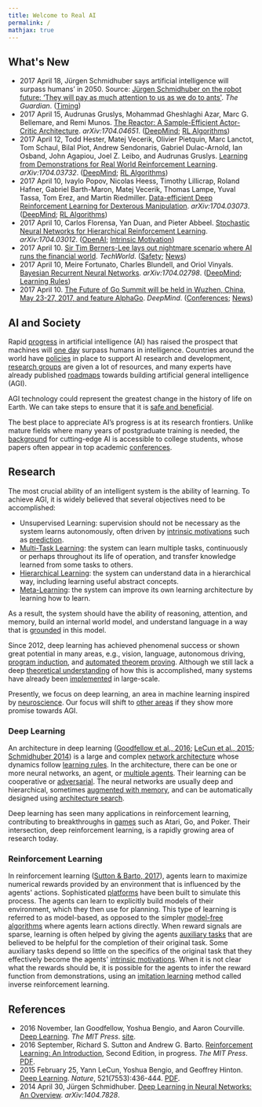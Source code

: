 ```yaml
---
title: Welcome to Real AI
permalink: /
mathjax: true
---
```


## What's New

* 2017 April 18, Jürgen Schmidhuber says artificial intelligence will surpass humans’ in 2050. Source: [Jürgen Schmidhuber on the robot future: ‘They will pay as much attention to us as we do to ants'](https://www.theguardian.com/technology/2017/apr/18/robot-man-artificial-intelligence-computer-milky-way). *The Guardian*. ([Timing](http://realai.org/timing/))
* 2017 April 15, Audrunas Gruslys, Mohammad Gheshlaghi Azar, Marc G. Bellemare, and Remi Munos. [The Reactor: A Sample-Efficient Actor-Critic Architecture](https://arxiv.org/abs/1704.04651). *arXiv:1704.04651*. ([DeepMind](http://realai.org/labs/deepmind/publications/); [RL Algorithms](http://realai.org/model-free-rl-algorithms/))
* 2017 April 12, Todd Hester, Matej Vecerik, Olivier Pietquin, Marc Lanctot, Tom Schaul, Bilal Piot, Andrew Sendonaris, Gabriel Dulac-Arnold, Ian Osband, John Agapiou, Joel Z. Leibo, and Audrunas Gruslys. [Learning from Demonstrations for Real World Reinforcement Learning](https://arxiv.org/abs/1704.03732). *arXiv:1704.03732*. ([DeepMind](http://realai.org/labs/deepmind/publications/); [RL Algorithms](http://realai.org/model-free-rl-algorithms/))
* 2017 April 10, Ivaylo Popov, Nicolas Heess, Timothy Lillicrap, Roland Hafner, Gabriel Barth-Maron, Matej Vecerik, Thomas Lampe, Yuval Tassa, Tom Erez, and Martin Riedmiller. [Data-efficient Deep Reinforcement Learning for Dexterous Manipulation](https://arxiv.org/abs/1704.03073). *arXiv:1704.03073*. ([DeepMind](http://realai.org/labs/deepmind/publications/); [RL Algorithms](http://realai.org/model-free-rl-algorithms/))
* 2017 April 10, Carlos Florensa, Yan Duan, and Pieter Abbeel. [Stochastic Neural Networks for Hierarchical Reinforcement Learning](https://arxiv.org/abs/1704.03012). *arXiv:1704.03012*. ([OpenAI](http://realai.org/labs/openai/publications/); [Intrinsic Motivation](http://realai.org/intrinsic-motivation))
* 2017 April 10. [Sir Tim Berners-Lee lays out nightmare scenario where AI runs the financial world](http://www.techworld.com/social-media/sir-tim-berners-lee-lays-out-nightmare-scenario-where-ai-runs-world-economy-3657280/). *TechWorld*. ([Safety](http://realai.org/safety/); [News](http://realai.org/news/))
* 2017 April 10, Meire Fortunato, Charles Blundell, and Oriol Vinyals. [Bayesian Recurrent Neural Networks](https://arxiv.org/abs/1704.02798). *arXiv:1704.02798*. ([DeepMind](http://realai.org/labs/deepmind/publications/); [Learning Rules](http://realai.org/learning-rules/))
* 2017 April 10. [The Future of Go Summit will be held in Wuzhen, China, May 23-27, 2017, and feature AlphaGo](https://deepmind.com/blog/exploring-mysteries-alphago/). *DeepMind*. ([Conferences](http://realai.org/resources/conferences/); [News](http://realai.org/news/))

## AI and Society

Rapid [progress](http://realai.org/progress/) in artificial intelligence (AI) has raised the prospect that machines will [one day](http://realai.org/timing/) surpass humans in intelligence. Countries around the world have [policies](http://realai.org/policies/) in place to support AI research and development, [research groups](http://realai.org/labs/) are given a lot of resources, and many experts have already published [roadmaps](http://realai.org/roadmaps/) towards building artificial general intelligence (AGI).

AGI technology could represent the greatest change in the history of life on Earth. We can take steps to ensure that it is [safe and beneficial](http://realai.org/safety/).

The best place to appreciate AI’s progress is at its research frontiers. Unlike mature fields where many years of postgraduate training is needed, the [background](http://realai.org/resources/curriculum/) for cutting-edge AI is accessible to college students, whose papers often appear in top academic [conferences](http://realai.org/resources/conferences/).

## Research

The most crucial ability of an intelligent system is the ability of learning. To achieve AGI, it is widely believed that several objectives need to be accomplished:

* Unsupervised Learning: supervision should not be necessary as the system learns autonomously, often driven by [intrinsic motivations](http://realai.org/intrinsic-motivation) such as [prediction](http://realai.org/predictive-learning/).
* [Multi-Task Learning](http://realai.org/multi-task-learning/): the system can learn multiple tasks, continuously or perhaps throughout its life of operation, and transfer knowledge learned from some tasks to others.
* [Hierarchical Learning](http://realai.org/hierarchical-learning/): the system can understand data in a hierarchical way, including learning useful abstract concepts.
* [Meta-Learning](http://realai.org/meta-learning/): the system can improve its own learning architecture by learning how to learn.

As a result, the system should have the ability of reasoning, attention, and memory, build an internal world model, and understand language in a way that is [grounded](http://realai.org/symbol-grounding/) in this model.

Since 2012, deep learning has achieved phenomenal success or shown great potential in many areas, e.g., vision, language, autonomous driving, [program induction](http://realai.org/program-induction/), and [automated theorem proving](http://realai.org/automated-theorem-proving/). Although we still lack a deep [theoretical understanding](http://realai.org/deep-learning-theory/) of how this is accomplished, many systems have already been [implemented](http://realai.org/deep-learning-implementation/) in large-scale.

Presently, we focus on deep learning, an area in machine learning inspired by [neuroscience](http://realai.org/neuroscience/). Our focus will shift to [other areas](http://realai.org/frontiers/) if they show more promise towards AGI.

### Deep Learning

An architecture in deep learning ([Goodfellow et al., 2016](https://mitpress.mit.edu/books/deep-learning); [LeCun et al., 2015](http://www.nature.com/nature/journal/v521/n7553/full/nature14539.html); [Schmidhuber 2014](https://arxiv.org/abs/1404.7828)) is a large and complex [network architecture](http://realai.org/network-architecture/) whose dynamics follow [learning rules](http://realai.org/learning-rules). In the architecture, there can be one or more neural networks, an agent, or [multiple agents](http://realai.org/multi-agent-learning/). Their learning can be cooperative or [adversarial](http://realai.org/adversarial-learning/). The neural networks are usually deep and hierarchical, sometimes [augmented with memory](http://realai.org/memory-augmented-neural-networks/), and can be automatically designed using [architecture search](http://realai.org/architecture-search/).

Deep learning has seen many applications in reinforcement learning, contributing to breakthroughs in [games](http://realai.org/games/) such as Atari, Go, and Poker. Their intersection, deep reinforcement learning, is a rapidly growing area of research today.

### Reinforcement Learning

In reinforcement learning ([Sutton & Barto, 2017](http://incompleteideas.net/sutton/book/the-book-2nd.html)), agents learn to maximize numerical rewards provided by an environment that is influenced by the agents' actions. Sophisticated [platforms](http://realai.org/reinforcement-learning-platforms/) have been built to simulate this process. The agents can learn to explicitly build models of their environment, which they then use for planning. This type of learning is referred to as model-based, as opposed to the simpler [model-free algorithms](http://realai.org/model-free-rl-algorithms) where agents learn actions directly. When reward signals are sparse, learning is often helped by giving the agents [auxiliary tasks](http://realai.org/auxiliary-tasks/) that are believed to be helpful for the completion of their original task. Some auxiliary tasks depend so little on the specifics of the original task that they effectively become the agents' [intrinsic motivations](http://realai.org/intrinsic-motivation). When it is not clear what the rewards should be, it is possible for the agents to infer the reward function from demonstrations, using an [imitation learning](http://realai.org/imitation-learning/) method called inverse reinforcement learning.

## References

* 2016 November,  Ian Goodfellow, Yoshua Bengio, and Aaron Courville. [Deep Learning](https://mitpress.mit.edu/books/deep-learning). *The MIT Press*. [site](http://www.deeplearningbook.org/).
* 2016 September, Richard S. Sutton and Andrew G. Barto. [Reinforcement Learning: An Introduction](http://incompleteideas.net/sutton/book/the-book-2nd.html), Second Edition, in progress. *The MIT Press*. [PDF](http://incompleteideas.net/sutton/book/bookdraft2016sep.pdf).
* 2015 February 25, Yann LeCun,	Yoshua Bengio, and Geoffrey Hinton. [Deep Learning](http://www.nature.com/nature/journal/v521/n7553/full/nature14539.html). *Nature*, 521(7553):436-444. [PDF](https://www.cs.toronto.edu/~hinton/absps/NatureDeepReview.pdf).
* 2014 April 30, Jürgen Schmidhuber. [Deep Learning in Neural Networks: An Overview](https://arxiv.org/abs/1404.7828). *arXiv:1404.7828*.
